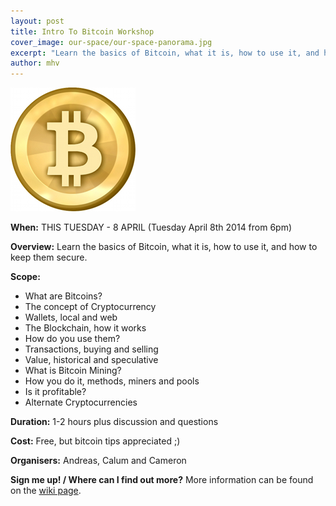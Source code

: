 ```yaml
---
layout: post
title: Intro To Bitcoin Workshop
cover_image: our-space/our-space-panorama.jpg
excerpt: "Learn the basics of Bitcoin, what it is, how to use it, and how to keep them secure."
author: mhv
---
```


![Bitcoin Logo](/files/bitcoin.jpg "Bitcoin Logo")

**When:** THIS TUESDAY - 8 APRIL (Tuesday April 8th 2014 from 6pm)<br/>

**Overview:** Learn the basics of Bitcoin, what it is, how to use it, and how to keep them secure.<br/>

**Scope:**
 - What are Bitcoins?
 - The concept of Cryptocurrency
 - Wallets, local and web
 - The Blockchain, how it works
 - How do you use them?
 - Transactions, buying and selling
 - Value, historical and speculative
 - What is Bitcoin Mining?
 - How you do it, methods, miners and pools
 - Is it profitable?
 - Alternate Cryptocurrencies

**Duration:** 1-2 hours plus discussion and questions<br/>

**Cost:** Free, but bitcoin tips appreciated ;)<br/>

**Organisers:** Andreas, Calum and Cameron<br/>

**Sign me up! / Where can I find out more?** More information can be found on the [wiki page][1].

[1]:https://wiki.makehackvoid.com/workshops:archived:bitcoin
